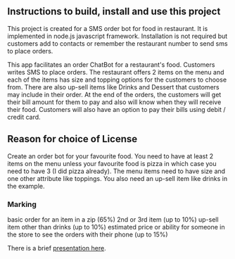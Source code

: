 ## Instructions to build, install and use this project

This project is created for a SMS order bot for food in restaurant. It is implemented in node.js javascript framework.  Installation is not required but customers add to contacts or remember the restaurant number to send sms to place orders.

This app facilitates an order ChatBot for a restaurant's food. Customers writes SMS to place orders. The restaurant offers 2 items on the menu and each of the items has size and topping options for the customers to choose from. There are also up-sell items like Drinks and Dessert that customers may include in their order. At the end of the orders, the customers will get their bill amount for them to pay and also will know when they will receive their food. Customers will also have an option to pay their bills using debit / credit card.


## Reason for choice of License

Create an order bot for your favourite food. You need to have at least 2 items on the menu unless your favourite food is pizza in which case you need to have 3 (I did pizza already). The menu items need to have size and one other attribute like toppings. You also need an up-sell item like drinks in the example.

### Marking

basic order for an item in a zip (65%)
2nd or 3rd item (up to 10%)
up-sell item other than drinks (up to 10%)
estimated price or ability for someone in the store to see the orders with their phone (up to 15%)

There is a brief [presentation here](EventsAndObjects.pdf).
